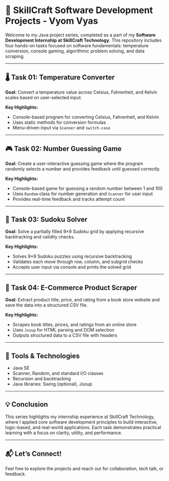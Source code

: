 # 📁 SkillCraft Software Development Projects - Vyom Vyas

Welcome to my Java project series, completed as a part of my **Software Development Internship at SkillCraft Technology**. This repository includes four hands-on tasks focused on software fundamentals: temperature conversion, console gaming, algorithmic problem solving, and data scraping.

---

## 🌡️ Task 01: Temperature Converter

**Goal:** Convert a temperature value across Celsius, Fahrenheit, and Kelvin scales based on user-selected input.

**Key Highlights:**
- Console-based program for converting Celsius, Fahrenheit, and Kelvin  
- Uses static methods for conversion formulas  
- Menu-driven input via `Scanner` and `switch-case`  

---

## 🎮 Task 02: Number Guessing Game

**Goal:** Create a user-interactive guessing game where the program randomly selects a number and provides feedback until guessed correctly.

**Key Highlights:**
- Console-based game for guessing a random number between 1 and 100  
- Uses `Random` class for number generation and `Scanner` for user input  
- Provides real-time feedback and tracks attempt count  

---

## 🧩 Task 03: Sudoku Solver

**Goal:** Solve a partially filled 9×9 Sudoku grid by applying recursive backtracking and validity checks.

**Key Highlights:**
- Solves 9×9 Sudoku puzzles using recursive backtracking  
- Validates each move through row, column, and subgrid checks  
- Accepts user input via console and prints the solved grid  

---

## 🛒 Task 04: E-Commerce Product Scraper

**Goal:** Extract product title, price, and rating from a book store website and save the data into a structured CSV file.

**Key Highlights:**
- Scrapes book titles, prices, and ratings from an online store  
- Uses `Jsoup` for HTML parsing and DOM selection  
- Outputs structured data to a CSV file with headers  

---

## 📌 Tools & Technologies

- Java SE  
- Scanner, Random, and standard I/O classes  
- Recursion and backtracking  
- Java libraries: Swing (optional), Jsoup  

---

## 💡 Conclusion

This series highlights my internship experience at SkillCraft Technology, where I applied core software development principles to build interactive, logic-based, and real-world applications. Each task demonstrates practical learning with a focus on clarity, utility, and performance.

---

## 📬 Let’s Connect!

Feel free to explore the projects and reach out for collaboration, tech talk, or feedback.
